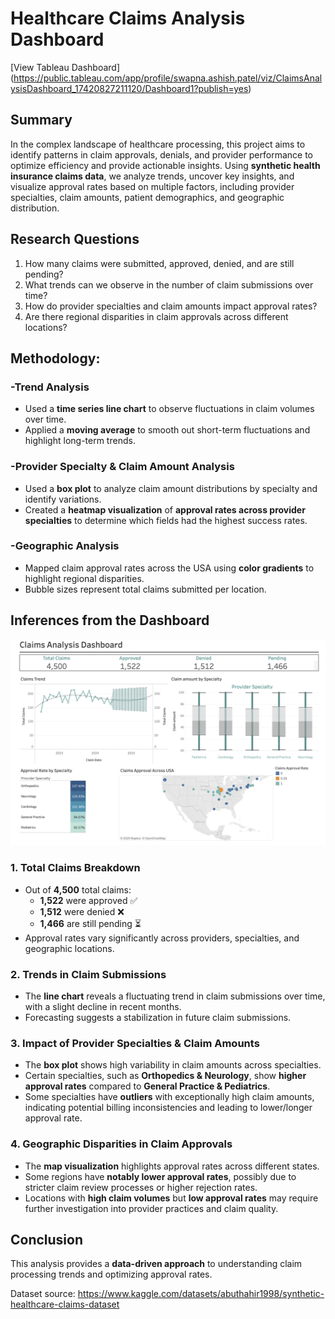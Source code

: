# Healthcare Claims Analysis Dashboard
[View Tableau Dashboard] (https://public.tableau.com/app/profile/swapna.ashish.patel/viz/ClaimsAnalysisDashboard_17420827211120/Dashboard1?publish=yes)
## **Summary**
In the complex landscape of healthcare processing, this project aims to identify patterns in claim approvals, denials, and provider performance to optimize efficiency and provide actionable insights. Using **synthetic health insurance claims data**, we analyze trends, uncover key insights, and visualize approval rates based on multiple factors, including provider specialties, claim amounts, patient demographics, and geographic distribution.

## **Research Questions**
1. How many claims were submitted, approved, denied, and are still pending?
2. What trends can we observe in the number of claim submissions over time?
3. How do provider specialties and claim amounts impact approval rates?
4. Are there regional disparities in claim approvals across different locations?

## **Methodology**:

### -Trend Analysis
- Used a **time series line chart** to observe fluctuations in claim volumes over time.
- Applied a **moving average** to smooth out short-term fluctuations and highlight long-term trends.

### -Provider Specialty & Claim Amount Analysis
- Used a **box plot** to analyze claim amount distributions by specialty and identify variations.
- Created a **heatmap visualization** of **approval rates across provider specialties** to determine which fields had the highest success rates.

### -Geographic Analysis
- Mapped claim approval rates across the USA using **color gradients** to highlight regional disparities.
- Bubble sizes represent total claims submitted per location.

## **Inferences from the Dashboard**
![Alt Text](https://raw.githubusercontent.com/patelswapnkh/Claims-Analysis-Dashboard-Tableau/main/Claims%20Analysis%20Dashboard.png)

### 1. Total Claims Breakdown
- Out of **4,500** total claims:
  - **1,522** were approved ✅
  - **1,512** were denied ❌
  - **1,466** are still pending ⏳
- Approval rates vary significantly across providers, specialties, and geographic locations.

### 2. Trends in Claim Submissions
- The **line chart** reveals a fluctuating trend in claim submissions over time, with a slight decline in recent months.
- Forecasting suggests a stabilization in future claim submissions.

### 3. Impact of Provider Specialties & Claim Amounts
- The **box plot** shows high variability in claim amounts across specialties.
- Certain specialties, such as **Orthopedics & Neurology**, show **higher approval rates** compared to **General Practice & Pediatrics**.
- Some specialties have **outliers** with exceptionally high claim amounts, indicating potential billing inconsistencies and leading to lower/longer approval rate.

### 4. Geographic Disparities in Claim Approvals
- The **map visualization** highlights approval rates across different states.
- Some regions have **notably lower approval rates**, possibly due to stricter claim review processes or higher rejection rates.
- Locations with **high claim volumes** but **low approval rates** may require further investigation into provider practices and claim quality.

## **Conclusion**
This analysis provides a **data-driven approach** to understanding claim processing trends and optimizing approval rates. 

Dataset source: https://www.kaggle.com/datasets/abuthahir1998/synthetic-healthcare-claims-dataset
